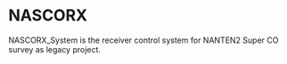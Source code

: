 # NASCORX
NASCORX_System is the receiver control system for  NANTEN2 Super CO survey as legacy project.
